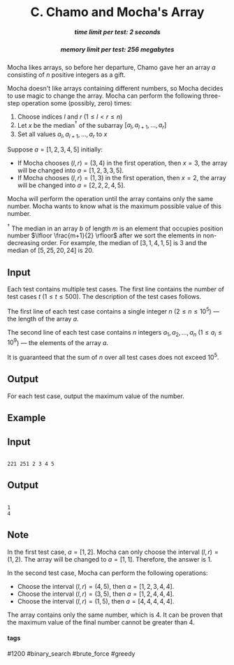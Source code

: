 <h1 style='text-align: center;'> C. Chamo and Mocha's Array</h1>

<h5 style='text-align: center;'>time limit per test: 2 seconds</h5>
<h5 style='text-align: center;'>memory limit per test: 256 megabytes</h5>

Mocha likes arrays, so before her departure, Chamo gave her an array $a$ consisting of $n$ positive integers as a gift.

Mocha doesn't like arrays containing different numbers, so Mocha decides to use magic to change the array. Mocha can perform the following three-step operation some (possibly, zero) times: 

1. Choose indices $l$ and $r$ ($1 \leq l < r \leq n$)
2. Let $x$ be the median$^\dagger$ of the subarray $[a_l, a_{l+1},\ldots, a_r]$
3. Set all values $a_l, a_{l+1},\ldots, a_r$ to $x$

Suppose $a=[1,2,3,4,5]$ initially: 

* If Mocha chooses $(l,r)=(3,4)$ in the first operation, then $x=3$, the array will be changed into $a=[1,2,3,3,5]$.
* If Mocha chooses $(l,r)=(1,3)$ in the first operation, then $x=2$, the array will be changed into $a=[2,2,2,4,5]$.

Mocha will perform the operation until the array contains only the same number. Mocha wants to know what is the maximum possible value of this number.

$^\dagger$ The median in an array $b$ of length $m$ is an element that occupies position number $\lfloor \frac{m+1}{2} \rfloor$ after we sort the elements in non-decreasing order. For example, the median of $[3,1,4,1,5]$ is $3$ and the median of $[5,25,20,24]$ is $20$.

## Input

Each test contains multiple test cases. The first line contains the number of test cases $t$ ($1\leq t\leq 500$). The description of the test cases follows.

The first line of each test case contains a single integer $n$ ($2\leq n\leq 10^5$) — the length of the array $a$.

The second line of each test case contains $n$ integers $a_1,a_2,\ldots,a_n$ ($1\leq a_i \leq 10^9$) — the elements of the array $a$.

It is guaranteed that the sum of $n$ over all test cases does not exceed $10^5$.

## Output

For each test case, output the maximum value of the number.

## Example

## Input


```

221 251 2 3 4 5
```
## Output


```

1
4

```
## Note

In the first test case, $a=[1,2]$. Mocha can only choose the interval $(l,r)=(1,2)$. The array will be changed to $a=[1,1]$. Therefore, the answer is $1$.

In the second test case, Mocha can perform the following operations:

* Choose the interval $(l,r)=(4,5)$, then $a=[1,2,3,4,4]$.
* Choose the interval $(l,r)=(3,5)$, then $a=[1,2,4,4,4]$.
* Choose the interval $(l,r)=(1,5)$, then $a=[4,4,4,4,4]$.

The array contains only the same number, which is $4$. It can be proven that the maximum value of the final number cannot be greater than $4$.



#### tags 

#1200 #binary_search #brute_force #greedy 